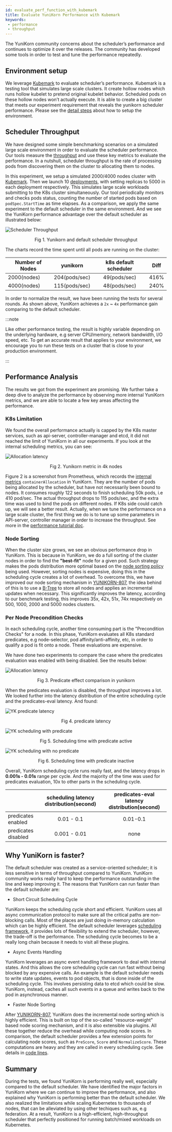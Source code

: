 ```yaml
---
id: evaluate_perf_function_with_kubemark
title: Evaluate YuniKorn Performance with Kubemark
keywords:
 - performance
 - throughput
---
```


<!--
Licensed to the Apache Software Foundation (ASF) under one
or more contributor license agreements.  See the NOTICE file
distributed with this work for additional information
regarding copyright ownership.  The ASF licenses this file
to you under the Apache License, Version 2.0 (the
"License"); you may not use this file except in compliance
with the License.  You may obtain a copy of the License at

  http://www.apache.org/licenses/LICENSE-2.0

Unless required by applicable law or agreed to in writing,
software distributed under the License is distributed on an
"AS IS" BASIS, WITHOUT WARRANTIES OR CONDITIONS OF ANY
KIND, either express or implied.  See the License for the
specific language governing permissions and limitations
under the License.
-->

The YuniKorn community concerns about the scheduler’s performance and continues to optimize it over the releases. The community has developed some tools in order to test and tune the performance repeatedly.

## Environment setup 

We leverage [Kubemark](https://github.com/kubernetes/kubernetes/blob/release-1.3/docs/devel/kubemark-guide.md#starting-a-kubemark-cluster) to evaluate scheduler’s performance. Kubemark is a testing tool that simulates large scale clusters. It create hollow nodes which runs hollow kubelet to pretend original kubelet behavior. Scheduled pods on these hollow nodes won’t actually execute. It is able to create a big cluster that meets our experiment requirement that reveals the yunikorn scheduler performance. Please see the [detail steps](performance/performance_tutorial.md) about how to setup the environment.

## Scheduler Throughput

We have designed some simple benchmarking scenarios on a simulated large scale environment in order to evaluate the scheduler performance. Our tools measure the [throughput](https://en.wikipedia.org/wiki/Throughput) and use these key metrics to evaluate the performance. In a nutshull, scheduler throughput is the rate of processing pods from discovering them on the cluster to allocating them to nodes.

In this experiment, we setup a simulated 2000/4000 nodes cluster with [Kubemark](https://github.com/kubernetes/kubernetes/blob/release-1.3/docs/devel/kubemark-guide.md#starting-a-kubemark-cluster). Then we launch 10 [deployments](https://kubernetes.io/docs/concepts/workloads/controllers/deployment/), with setting replicas to 5000 in each deployment respectively. This simulates large scale workloads submitting to the K8s cluster simultaneously. Our tool periodically monitors and checks pods status, counting the number of started pods based on `podSpec.StartTime` as time elapses. As a comparison, we apply the same experiment to the default scheduler in the same environment. And we see the YuniKorn performance advantage over the default scheduler as illustrated below:

![Scheduler Throughput](./../assets/yunirkonVSdefault.png)
<p align="center">Fig 1. Yunikorn and default scheduler throughput </p>

The charts record the time spent until all pods are running on the cluster:

|  Number of Nodes  | yunikorn        | k8s default scheduler		| Diff    |
|------------------	|:--------------:	|:---------------------: |:-----:  |
| 2000(nodes)       | 204(pods/sec)			| 49(pods/sec)			        |   416%  |
| 4000(nodes)       | 115(pods/sec)			| 48(pods/sec)			        |   240%  |

In order to normalize the result, we have been running the tests for several rounds. As shown above, YuniKorn achieves a `2x` ~ `4x` performance gain comparing to the default scheduler.

:::note

Like other performance testing, the result is highly variable depending on the underlying hardware, e.g server CPU/memory, network bandwidth, I/O speed, etc. To get an accurate result that applies to your environment, we encourage you to run these tests on a cluster that is close to your production environment.

:::

## Performance Analysis

The results we got from the experiment are promising. We further take a deep dive to analyze the performance by observing more internal YuniKorn metrics, and we are able to locate a few key areas affecting the performance.

### K8s Limitation

We found the overall performance actually is capped by the K8s master services, such as api-server, controller-manager and etcd, it did not reached the limit of YuniKorn in all our experiments. If you look at the internal scheduling metrics, you can see:

![Allocation latency](./../assets/allocation_4k.png)
<p align="center">Fig 2. Yunikorn metric in 4k nodes </p>

Figure 2 is a screenshot from Prometheus, which records the [internal metrics](performance/metrics.md) `containerAllocation` in YuniKorn. They are the number of pods being allocated by the scheduler, but have not necessarily been bound to nodes. It consumes roughly 122 seconds to finish scheduling 50k pods, i.e 410 pod/sec. The actual throughput drops to 115 pods/sec, and the extra time was used to bind the pods on different nodes. If K8s side could catch up, we will see a better result. Actually, when we tune the performance on a large scale cluster, the first thing we do is to tune up some parameters in API-server, controller manager in order to increase the throughput. See more in the [performance tutorial doc](performance/performance_tutorial.md).

### Node Sorting

When the cluster size grows, we see an obvious performance drop in YuniKorn. This is because in YuniKorn, we do a full sorting of the cluster nodes in order to find the **"best-fit"** node for a given pod. Such strategy makes the pods distribution more optimal based on the [node sorting policy](user_guide/sorting_policies#node-sorting) being used. However, sorting nodes is expensive, doing this in the scheduling cycle creates a lot of overhead. To overcome this, we have improved our node sorting mechanism in [YUNIKORN-807](https://issues.apache.org/jira/browse/YUNIKORN-807), the idea behind of this is to use a [B-Tree](https://en.wikipedia.org/wiki/B-tree) to store all nodes and applies an incremental updates when necessary. This significantly improves the latency, according to our benchmark testing, this improves 35x, 42x, 51x, 74x respectively on 500, 1000, 2000 and 5000 nodes clusters.

### Per Node Precondition Checks

In each scheduling cycle, another time consuming part is the "Precondition Checks" for a node. In this phase, YuniKorn evaluates all K8s standard predicates, e.g node-selector, pod affinity/anti-affinity, etc, in order to qualify a pod is fit onto a node. These evaluations are expensive.

We have done two experiments to compare the case where the predicates evaluation was enabled with being disabled. See the results below:

![Allocation latency](./../assets/predicateComaparation.png)
<p align="center">Fig 3. Predicate effect comparison in yunikorn </p>

When the predicates evaluation is disabled, the throughput improves a lot. We looked further into the latency distribution of the entire scheduling cycle and the predicates-eval latency. And found: 

![YK predicate latency](./../assets/predicate_4k.png)
<p align="center">Fig 4. predicate latency </p>

![YK scheduling with predicate](./../assets/scheduling_with_predicate_4k_.png)
<p align="center">Fig 5. Scheduling time with predicate active </p>

![YK scheduling with no predicate](./../assets/scheduling_no_predicate_4k.png)
<p align="center">Fig 6. Scheduling time with predicate inactive </p>

Overall, YuniKorn scheduling cycle runs really fast, and the latency drops in **0.001s - 0.01s** range per cycle. And the majority of the time was used for predicates evaluation, 10x to other parts in the scheduling cycle.

|				| scheduling latency distribution(second)	| predicates-eval latency distribution(second)	|
|-----------------------	|:---------------------:		|:---------------------:			|
| predicates enabled		| 0.01 - 0.1				| 0.01-0.1					|
| predicates disabled		| 0.001 - 0.01				| none						|

## Why YuniKorn is faster?

The default scheduler was created as a service-oriented scheduler; it is less sensitive in terms of throughput compared to YuniKorn. YuniKorn community works really hard to keep the performance outstanding in the line and keep improving it. The reasons that YuniKorn can run faster than the default scheduler are:

* Short Circuit Scheduling Cycle

YuniKorn keeps the scheduling cycle short and efficient. YuniKorn uses all async communication protocol to make sure all the critical paths are non-blocking calls. Most of the places are just doing in-memory calculation which can be highly efficient. The default scheduler leverages [scheduling framework](https://kubernetes.io/docs/concepts/scheduling-eviction/scheduling-framework/), it provides lots of flexibility to extend the scheduler, however, the trade-off is the performance. The scheduling cycle becomes to be a really long chain because it needs to visit all these plugins.

* Async Events Handling

YuniKorn leverages an async event handling framework to deal with internal states. And this allows the core scheduling cycle can run fast without being blocked by any expensive calls. An example is the default scheduler needs to write state updates, events to pod objects, that is done inside of the scheduling cycle. This involves persisting data to etcd which could be slow. YuniKorn, instead, caches all such events in a queue and writes back to the pod in asynchronous manner. 

* Faster Node Sorting

After [YUNIKORN-807](https://issues.apache.org/jira/browse/YUNIKORN-807), YuniKorn does the incremental node sorting which is highly efficient. This is built on top of the so-called "resource-weight" based node scoring mechanism, and it is also extensible via plugins. All these together reduce the overhead while computing node scores. In comparison, the default scheduler provides a few extension points for calculating node scores, such as `PreScore`, `Score` and `NormalizeScore`. These computations are heavy and they are called in every scheduling cycle. See details in [code lines](https://github.com/kubernetes/kubernetes/blob/481459d12dc82ab88e413886e2130c2a5e4a8ec4/pkg/scheduler/framework/runtime/framework.go#L857).

## Summary

During the tests, we found YuniKorn is performing really well, especially compared to the default scheduler. We have identified the major factors in YuniKorn where we can continue to improve the performance, and also explained why YuniKorn is performing better than the default scheduler. We also realized the limitations while scaling Kubernetes to thousands of nodes, that can be alleviated by using other techiques such as, e.g federation. At a result, YuniKorn is a high-efficient, high-throughput scheduler that perfectly positioned for running batch/mixed workloads on Kubernetes.
